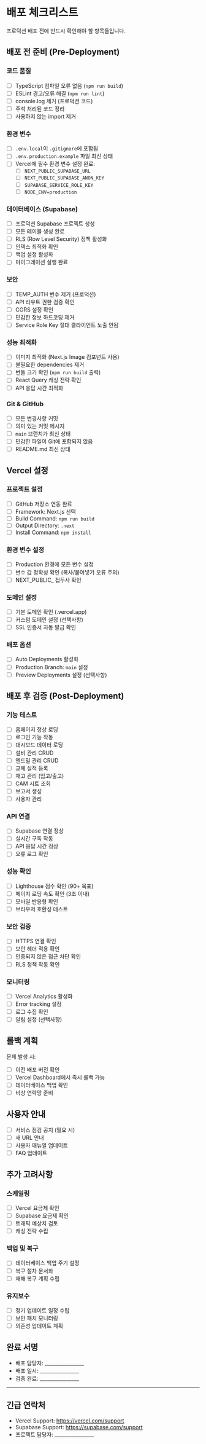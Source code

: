 # 배포 체크리스트

프로덕션 배포 전에 반드시 확인해야 할 항목들입니다.

## 배포 전 준비 (Pre-Deployment)

### 코드 품질
- [ ] TypeScript 컴파일 오류 없음 (`npm run build`)
- [ ] ESLint 경고/오류 해결 (`npm run lint`)
- [ ] console.log 제거 (프로덕션 코드)
- [ ] 주석 처리된 코드 정리
- [ ] 사용하지 않는 import 제거

### 환경 변수
- [ ] `.env.local`이 `.gitignore`에 포함됨
- [ ] `.env.production.example` 파일 최신 상태
- [ ] Vercel에 필수 환경 변수 설정 완료:
  - [ ] `NEXT_PUBLIC_SUPABASE_URL`
  - [ ] `NEXT_PUBLIC_SUPABASE_ANON_KEY`
  - [ ] `SUPABASE_SERVICE_ROLE_KEY`
  - [ ] `NODE_ENV=production`

### 데이터베이스 (Supabase)
- [ ] 프로덕션 Supabase 프로젝트 생성
- [ ] 모든 테이블 생성 완료
- [ ] RLS (Row Level Security) 정책 활성화
- [ ] 인덱스 최적화 확인
- [ ] 백업 설정 활성화
- [ ] 마이그레이션 실행 완료

### 보안
- [ ] TEMP_AUTH 변수 제거 (프로덕션)
- [ ] API 라우트 권한 검증 확인
- [ ] CORS 설정 확인
- [ ] 민감한 정보 하드코딩 제거
- [ ] Service Role Key 절대 클라이언트 노출 안됨

### 성능 최적화
- [ ] 이미지 최적화 (Next.js Image 컴포넌트 사용)
- [ ] 불필요한 dependencies 제거
- [ ] 번들 크기 확인 (`npm run build` 출력)
- [ ] React Query 캐싱 전략 확인
- [ ] API 응답 시간 최적화

### Git & GitHub
- [ ] 모든 변경사항 커밋
- [ ] 의미 있는 커밋 메시지
- [ ] `main` 브랜치가 최신 상태
- [ ] 민감한 파일이 Git에 포함되지 않음
- [ ] README.md 최신 상태

## Vercel 설정

### 프로젝트 설정
- [ ] GitHub 저장소 연동 완료
- [ ] Framework: Next.js 선택
- [ ] Build Command: `npm run build`
- [ ] Output Directory: `.next`
- [ ] Install Command: `npm install`

### 환경 변수 설정
- [ ] Production 환경에 모든 변수 설정
- [ ] 변수 값 정확성 확인 (복사/붙여넣기 오류 주의)
- [ ] NEXT_PUBLIC_ 접두사 확인

### 도메인 설정
- [ ] 기본 도메인 확인 (.vercel.app)
- [ ] 커스텀 도메인 설정 (선택사항)
- [ ] SSL 인증서 자동 발급 확인

### 배포 옵션
- [ ] Auto Deployments 활성화
- [ ] Production Branch: `main` 설정
- [ ] Preview Deployments 설정 (선택사항)

## 배포 후 검증 (Post-Deployment)

### 기능 테스트
- [ ] 홈페이지 정상 로딩
- [ ] 로그인 기능 작동
- [ ] 대시보드 데이터 로딩
- [ ] 설비 관리 CRUD
- [ ] 엔드밀 관리 CRUD
- [ ] 교체 실적 등록
- [ ] 재고 관리 (입고/출고)
- [ ] CAM 시트 조회
- [ ] 보고서 생성
- [ ] 사용자 관리

### API 연결
- [ ] Supabase 연결 정상
- [ ] 실시간 구독 작동
- [ ] API 응답 시간 정상
- [ ] 오류 로그 확인

### 성능 확인
- [ ] Lighthouse 점수 확인 (90+ 목표)
- [ ] 페이지 로딩 속도 확인 (3초 이내)
- [ ] 모바일 반응형 확인
- [ ] 브라우저 호환성 테스트

### 보안 검증
- [ ] HTTPS 연결 확인
- [ ] 보안 헤더 적용 확인
- [ ] 인증되지 않은 접근 차단 확인
- [ ] RLS 정책 작동 확인

### 모니터링
- [ ] Vercel Analytics 활성화
- [ ] Error tracking 설정
- [ ] 로그 수집 확인
- [ ] 알림 설정 (선택사항)

## 롤백 계획

문제 발생 시:
- [ ] 이전 배포 버전 확인
- [ ] Vercel Dashboard에서 즉시 롤백 가능
- [ ] 데이터베이스 백업 확인
- [ ] 비상 연락망 준비

## 사용자 안내

- [ ] 서비스 점검 공지 (필요 시)
- [ ] 새 URL 안내
- [ ] 사용자 매뉴얼 업데이트
- [ ] FAQ 업데이트

## 추가 고려사항

### 스케일링
- [ ] Vercel 요금제 확인
- [ ] Supabase 요금제 확인
- [ ] 트래픽 예상치 검토
- [ ] 캐싱 전략 수립

### 백업 및 복구
- [ ] 데이터베이스 백업 주기 설정
- [ ] 복구 절차 문서화
- [ ] 재해 복구 계획 수립

### 유지보수
- [ ] 정기 업데이트 일정 수립
- [ ] 보안 패치 모니터링
- [ ] 의존성 업데이트 계획

## 완료 서명

- 배포 담당자: ________________
- 배포 일시: ________________
- 검증 완료: ________________

---

## 긴급 연락처

- Vercel Support: https://vercel.com/support
- Supabase Support: https://supabase.com/support
- 프로젝트 담당자: ________________
